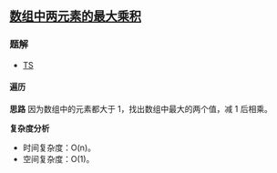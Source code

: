 ## [数组中两元素的最大乘积](https://leetcode.cn/problems/maximum-product-of-two-elements-in-an-array/)

### 题解
+ [TS](../../ts/1536/1464.ts)

#### 遍历
**思路**
因为数组中的元素都大于 1，找出数组中最大的两个值，减 1 后相乘。

**复杂度分析**
+ 时间复杂度：O(n)。
+ 空间复杂度：O(1)。